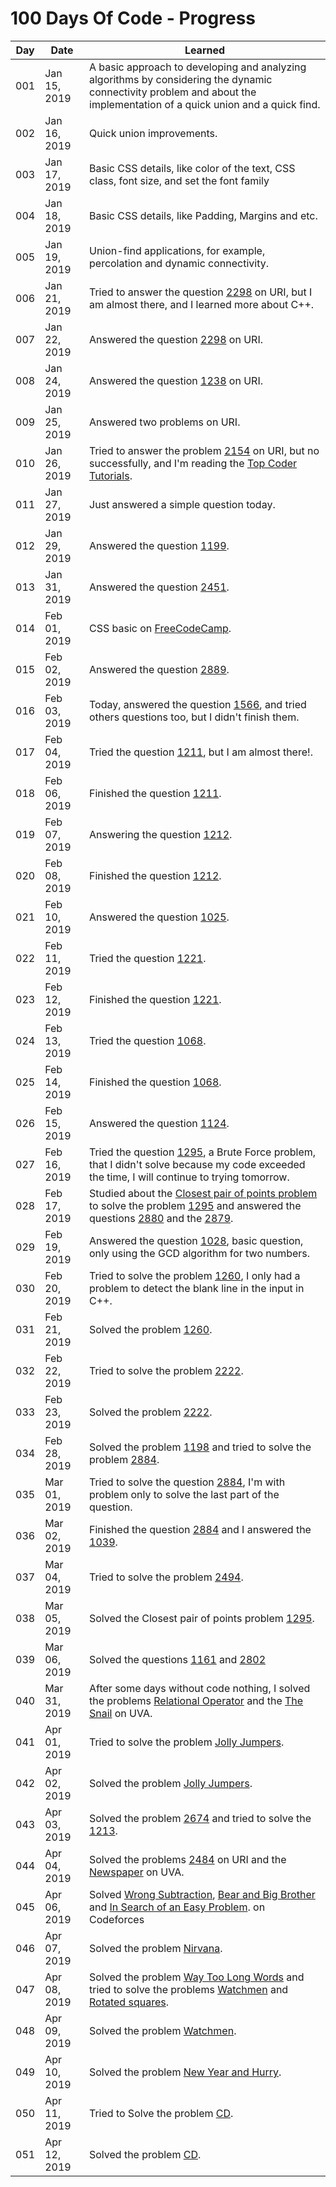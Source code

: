 # 100 Days Of Code - Progress

| Day | Date | Learned |
| --- | --- | --- |
| 001 | Jan 15, 2019 | A basic approach to developing and analyzing algorithms by considering the dynamic connectivity problem and about the implementation of a quick union and a quick find. |
| 002 | Jan 16, 2019 | Quick union improvements. |
| 003 | Jan 17, 2019 | Basic CSS details, like color of the text, CSS class, font size, and set the font family |
| 004 | Jan 18, 2019 | Basic CSS details, like Padding, Margins and etc. |
| 005 | Jan 19, 2019 | Union-find applications, for example, percolation and dynamic connectivity. |
| 006 | Jan 21, 2019 | Tried to answer the question [2298](https://www.urionlinejudge.com.br/judge/pt/problems/view/2298) on URI, but I am almost there, and I learned more about C++. |
| 007 | Jan 22, 2019 | Answered the question [2298](https://www.urionlinejudge.com.br/judge/pt/problems/view/2298) on URI. |
| 008 | Jan 24, 2019 | Answered the question [1238](https://www.urionlinejudge.com.br/judge/pt/problems/view/1238) on URI. |
| 009 | Jan 25, 2019 | Answered two problems on URI. |
| 010 | Jan 26, 2019 | Tried to answer the problem [2154](https://www.urionlinejudge.com.br/judge/pt/problems/view/2154) on URI, but no successfully, and I'm reading the [Top Coder Tutorials](https://www.topcoder.com/community/competitive-programming/tutorials). |
| 011 | Jan 27, 2019 | Just answered a simple question today. |
| 012 | Jan 29, 2019 | Answered the question [1199](https://www.urionlinejudge.com.br/judge/pt/problems/view/1199). |
| 013 | Jan 31, 2019 | Answered the question [2451](https://www.urionlinejudge.com.br/judge/pt/problems/view/2451). |
| 014 | Feb 01, 2019 | CSS basic on [FreeCodeCamp](https://learn.freecodecamp.org/). |
| 015 | Feb 02, 2019 | Answered the question [2889](https://www.urionlinejudge.com.br/judge/pt/problems/view/2889). |
| 016 | Feb 03, 2019 | Today, answered the question [1566](https://www.urionlinejudge.com.br/judge/pt/problems/view/1566), and tried others questions too, but I didn't finish them. |
| 017 | Feb 04, 2019 | Tried the question [1211](https://www.urionlinejudge.com.br/judge/pt/problems/view/1211), but I am almost there!. |
| 018 | Feb 06, 2019 | Finished the question [1211](https://www.urionlinejudge.com.br/judge/pt/problems/view/1211). |
| 019 | Feb 07, 2019 | Answering the question [1212](https://www.urionlinejudge.com.br/judge/pt/problems/view/1212). |
| 020 | Feb 08, 2019 | Finished the question [1212](https://www.urionlinejudge.com.br/judge/pt/problems/view/1212). |
| 021 | Feb 10, 2019 | Answered the question [1025](https://www.urionlinejudge.com.br/judge/pt/problems/view/1025). |
| 022 | Feb 11, 2019 | Tried the question [1221](https://www.urionlinejudge.com.br/judge/pt/problems/view/1221). |
| 023 | Feb 12, 2019 | Finished the question [1221](https://www.urionlinejudge.com.br/judge/pt/problems/view/1221). |
| 024 | Feb 13, 2019 | Tried the question [1068](https://www.urionlinejudge.com.br/judge/pt/problems/view/1068). | 
| 025 | Feb 14, 2019 | Finished the question [1068](https://www.urionlinejudge.com.br/judge/pt/problems/view/1068). | 
| 026 | Feb 15, 2019 | Answered the question [1124](https://www.urionlinejudge.com.br/judge/pt/problems/view/1124). |
| 027 | Feb 16, 2019 | Tried the question [1295](https://www.urionlinejudge.com.br/judge/pt/problems/view/1295), a Brute Force problem, that I didn't solve because my code exceeded the time, I will continue to trying tomorrow. |
| 028 | Feb 17, 2019 | Studied about the [Closest pair of points problem](https://en.wikipedia.org/wiki/Closest_pair_of_points_problem#Planar_case) to solve the problem [1295](https://www.urionlinejudge.com.br/judge/pt/problems/view/1295) and answered the questions [2880](https://www.urionlinejudge.com.br/judge/pt/problems/view/2880) and the [2879](https://www.urionlinejudge.com.br/judge/pt/problems/view/2879). |
| 029 | Feb 19, 2019 | Answered the question [1028](https://www.urionlinejudge.com.br/judge/pt/problems/view/1028), basic question, only using the GCD algorithm for two numbers. |
| 030 | Feb 20, 2019 | Tried to solve the problem [1260](https://www.urionlinejudge.com.br/judge/pt/problems/view/1260), I only had a problem to detect the blank line in the input in C++. |
| 031 | Feb 21, 2019 | Solved the problem [1260](https://www.urionlinejudge.com.br/judge/pt/problems/view/1260). |
| 032 | Feb 22, 2019 | Tried to solve the problem [2222](https://www.urionlinejudge.com.br/judge/pt/problems/view/2222). |
| 033 | Feb 23, 2019 | Solved the problem [2222](https://www.urionlinejudge.com.br/judge/pt/problems/view/2222). |
| 034 | Feb 28, 2019 | Solved the problem [1198](https://www.urionlinejudge.com.br/judge/pt/problems/view/1198) and tried to solve the problem [2884](https://www.urionlinejudge.com.br/judge/pt/problems/view/2884). |  
| 035 | Mar 01, 2019 | Tried to solve the question [2884](https://www.urionlinejudge.com.br/judge/pt/problems/view/2884), I'm with problem only to solve the last part of the question. |
| 036 | Mar 02, 2019 | Finished the question [2884](https://www.urionlinejudge.com.br/judge/pt/problems/view/2884) and I answered the [1039](https://www.urionlinejudge.com.br/judge/pt/problems/view/1039). |
| 037 | Mar 04, 2019 | Tried to solve the problem [2494](https://www.urionlinejudge.com.br/judge/pt/problems/view/2494). |
| 038 | Mar 05, 2019 | Solved the Closest pair of points problem [1295](https://www.urionlinejudge.com.br/judge/pt/problems/view/1295). |
| 039 | Mar 06, 2019 | Solved the questions [1161](https://www.urionlinejudge.com.br/judge/pt/problems/view/1161) and [2802](https://www.urionlinejudge.com.br/judge/pt/problems/view/2802)
| 040 | Mar 31, 2019 | After some days without code nothing, I solved the problems [Relational Operator](https://uva.onlinejudge.org/index.php?option=com_onlinejudge&Itemid=8&page=show_problem&problem=2113) and the [The Snail](https://uva.onlinejudge.org/index.php?option=com_onlinejudge&Itemid=8&page=show_problem&problem=514) on UVA. |
| 041 | Apr 01, 2019 | Tried to solve the problem [Jolly Jumpers](https://uva.onlinejudge.org/index.php?option=com_onlinejudge&Itemid=8&category=623&page=show_problem&problem=979). |
| 042 | Apr 02, 2019 | Solved the problem [Jolly Jumpers](https://uva.onlinejudge.org/index.php?option=com_onlinejudge&Itemid=8&category=623&page=show_problem&problem=979). |
| 043 | Apr 03, 2019 | Solved the problem [2674](https://www.urionlinejudge.com.br/judge/pt/problems/view/2674) and tried to solve the [1213](https://www.urionlinejudge.com.br/judge/pt/problems/view/1213). |
| 044 | Apr 04, 2019 | Solved the problems [2484](https://www.urionlinejudge.com.br/judge/pt/problems/view/2484) on URI and the [Newspaper](https://uva.onlinejudge.org/index.php?option=com_onlinejudge&Itemid=8&category=24&page=show_problem&problem=2315) on UVA. | 
| 045 | Apr 06, 2019 | Solved [Wrong Subtraction](https://codeforces.com/contest/977/problem/A), [Bear and Big Brother](https://codeforces.com/contest/791/problem/A) and [In Search of an Easy Problem](https://codeforces.com/contest/1030/problem/A). on Codeforces |
| 046 | Apr 07, 2019 | Solved the problem [Nirvana](https://codeforces.com/contest/1143/problem/B). |
| 047 | Apr 08, 2019 | Solved the problem [Way Too Long Words](https://codeforces.com/contest/71/problem/A) and tried to solve the problems [Watchmen](https://codeforces.com/contest/650/problem/A) and [Rotated squares](https://uva.onlinejudge.org/external/108/10855.pdf). |
| 048 | Apr 09, 2019 | Solved the problem [Watchmen](https://codeforces.com/contest/650/problem/A). |
| 049 | Apr 10, 2019 | Solved the problem [New Year and Hurry](https://codeforces.com/contest/750/problem/A). |
| 050 | Apr 11, 2019 | Tried to Solve the problem [CD](https://uva.onlinejudge.org/index.php?option=com_onlinejudge&Itemid=8&category=24&page=show_problem&problem=2949). | 
| 051 | Apr 12, 2019 | Solved the problem [CD](https://uva.onlinejudge.org/index.php?option=com_onlinejudge&Itemid=8&category=24&page=show_problem&problem=2949). |

